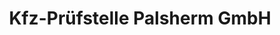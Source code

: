 ---
title: "Kfz-Prüfstelle Palsherm GmbH"
url: /hamm/kfz-pruefstelle-palsherm-gmbh/
shop: Autowerkstatt
---